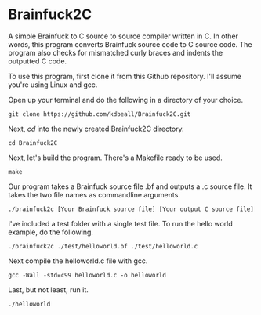 # Brainfuck2C
A simple Brainfuck to C source to source compiler written in C.
In other words, this program converts Brainfuck source code to C source code.
The program also checks for mismatched curly braces and indents the outputted C code.

To use this program, first clone it from this Github repository.
I'll assume you're using Linux and gcc.

Open up your terminal and do the following in a directory of your choice.

```shell
git clone https://github.com/kdbeall/Brainfuck2C.git
```

Next, *cd* into the newly created Brainfuck2C directory.

```shell
cd Brainfuck2C
```

Next, let's build the program.
There's a Makefile ready to be used.

```shell
make
```

Our program takes a Brainfuck source file .bf and outputs a .c source file.
It takes the two file names as commandline arguments.

```shell
./brainfuck2c [Your Brainfuck source file] [Your output C source file]
```

I've included a test folder with a single test file.
To run the hello world example, do the following.

```shell
./brainfuck2c ./test/helloworld.bf ./test/helloworld.c
```

Next compile the helloworld.c file with gcc.
```shell
gcc -Wall -std=c99 helloworld.c -o helloworld
```

Last, but not least, run it.

```shell
./helloworld
```


